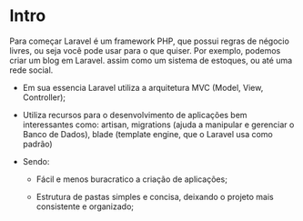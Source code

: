 # Intro

Para começar Laravel é um framework PHP, que possui regras de négocio livres, ou seja você pode usar para o que quiser. Por exemplo, podemos criar um blog em Laravel. assim como um sistema de estoques, ou até uma rede social.

- Em sua essencia Laravel utiliza a arquitetura MVC (Model, View, Controller);

- Utiliza recursos para o desenvolvimento de aplicações bem interessantes como: artisan, migrations (ajuda a manipular e gerenciar o Banco de Dados), blade (template engine, que o Laravel usa como padrão)

- Sendo:
  
  + Fácil e menos buracratico a criação de aplicações;

  + Estrutura de pastas simples e concisa, deixando o projeto mais consistente e organizado;
